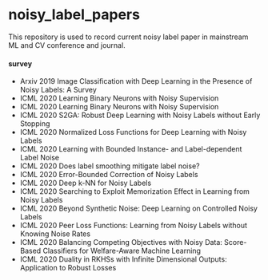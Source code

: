 # noisy_label_papers
This repository is used to record current noisy label paper in mainstream ML and CV conference and journal.

#### survey
+ Arxiv 2019 Image Classification with Deep Learning in the Presence of Noisy Labels: A Survey
+ ICML  2020	Learning Binary Neurons with Noisy Supervision		
+ ICML	2020	Learning Binary Neurons with Noisy Supervision
+ ICML	2020	S2GA: Robust Deep Learning with Noisy Labels without Early Stopping
+ ICML	2020	Normalized Loss Functions for Deep Learning with Noisy Labels
+ ICML	2020	Learning with Bounded Instance- and Label-dependent Label Noise
+ ICML	2020	Does label smoothing mitigate label noise?
+ ICML	2020	Error-Bounded Correction of Noisy Labels
+ ICML	2020	Deep k-NN for Noisy Labels
+ ICML	2020	Searching to Exploit Memorization Effect in Learning from Noisy Labels
+ ICML	2020	Beyond Synthetic Noise: Deep Learning on Controlled Noisy Labels
+ ICML	2020	Peer Loss Functions: Learning from Noisy Labels without Knowing Noise Rates
+ ICML	2020	Balancing Competing Objectives with Noisy Data: Score-Based Classifiers for Welfare-Aware Machine Learning
+ ICML	2020	Duality in RKHSs with Infinite Dimensional Outputs: Application to Robust Losses
